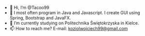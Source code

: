 - 👋 Hi, I’m @Tacoo99
- 👀 I most often program in Java and Javascript. I create GUI using Spring, Bootstrap and JavaFX.
- 🌱 I’m currently studying on Politechnika Świętokrzyska in Kielce.
- 📫 How to reach me?
E-mail: koziolwojciech99@gmail.com

<!---
Tacoo99/Tacoo99 is a ✨ special ✨ repository because its `README.md` (this file) appears on your GitHub profile.
You can click the Preview link to take a look at your changes.
--->
